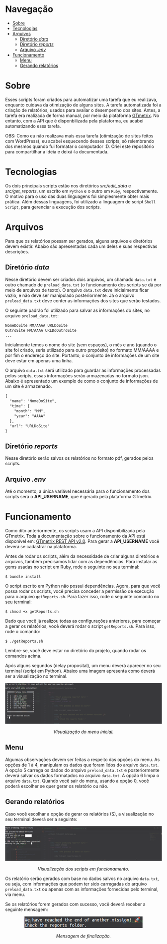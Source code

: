 # Navegação

- [Sobre](#sobre)
- [Tecnologias](#tecnologias)
- [Arquivos](#arquivos)
  - [Diretório *data*](#diretório-data)
  - [Diretório *reports*](#diretório-reports)
  - [Arquivo *.env*](#arquivo-env)
- [Funcionamento](#funcionamento)
  - [Menu](#menu)
  - [Gerando relatórios](#gerando-relatórios)

# Sobre

Esses scripts foram criados para automatizar uma tarefa que eu realizava, enquanto cuidava da otimização de alguns sites. A tarefa automatizada foi a criação de relatórios, usados para avaliar o desempenho dos sites. Antes, a tarefa era realizada de forma manual, por meio da plataforma [GTmetrix](https://gtmetrix.com/). No entanto, com a API que é disponbilizada pela plataforma, eu acabei automatizando essa tarefa.

OBS: Como eu não realizava mais essa tarefa (otimização de sites feitos com WordPress), eu acabei esquecendo desses scripts, só relembrando dos mesmos quando fui formatar o computador :D. Criei este repositório para compartilhar a ideia e deixá-la documentada.

# Tecnologias

Os dois principais scripts estão nos diretórios *src/edit_data* e *src/get_reports*, um escrito em `Python` e o outro em `Ruby`, respectivamente. O motivo para o uso das duas linguagens foi simplesmente obter mais prática. Além dessas linguagens, foi utilizado a linguagem de script `Shell Script`, para gerenciar a execução dos scripts.

# Arquivos

Para que os relatórios possam ser gerados, alguns arquivos e diretórios devem existir. Abaixo são apresentadas cada um deles e suas respectivas descrições.

## Diretório *data*

Nesse diretório devem ser criados dois arquivos, um chamado `data.txt` e outro chamado de `preload_data.txt` (o funcionamento dos scripts se dá por meio de arquivos de texto). O arquivo `data.txt` deve inicialmente ficar vazio, e não deve ser manipulado posteriormente. Já o arquivo `preload_data.txt` deve conter as informações dos sites que serão testados.

O seguinte padrão foi utilizado para salvar as informações do sites, no arquivo `preload_data.txt`:

```
NomeDoSite MM/AAAA URLDoSite
OutroSite MM/AAAA URLDoOutroSite
...
```

Inicialmente temos o nome do site (sem espaços), o mês e ano (quando o site foi criado, seria utilizado para outro propósito) no formato MM/AAAA e por fim o endereço do site. Portanto, o conjunto de informações de um site deve estar em apenas uma linha.

O arquivo `data.txt` será utilizado para guardar as informações processadas pelos scripts, essas informações serão armazenadas no formato json. Abaixo é apresentado um exemplo de como o conjunto de informações de um site é armazenado.

```
{
  "name": "NomeDoSite", 
  "time": {
    "month": "MM", 
    "year": "AAAA"
  }, 
  "url": "URLDoSite"
}
```

## Diretório *reports*

Nesse diretório serão salvos os relatórios no formato pdf, gerados pelos scripts.

## Arquivo *.env*

Até o momento, a única variável necessária para o funcionamento dos scripts será o **API_USERNAME**, que é gerado pela plataforma GTmetrix.

# Funcionamento

Como dito anteriormente, os scripts usam a API disponibilizada pela GTmetrix. Toda a documentação sobre o funcionamento da API está disponível em: [GTmetrix REST API v2.0](https://gtmetrix.com/api/docs/2.0/). Para gerar a **API_USERNAME** você deverá se cadastrar na plataforma.

Antes de rodar os scripts, além da necessidade de criar alguns diretórios e arquivos, também precisamos lidar com as dependências. Para instalar as gems usadas no script em Ruby, rode o seguinte no seu terminal:

```
$ bundle install
```

O script escrito em Python não possui dependências. Agora, para que você possa rodar os scripts, você precisa conceder a permissão de execução para o arquivo `getReports.sh`. Para fazer isso, rode o seguinte comando no seu terminal:

```
$ chmod +x getReports.sh
```


Dado que você já realizou todas as configurações anteriores, para começar a gerar os relatórios, você deverá rodar o script `getReports.sh`. Para isso, rode o comando:

```
$ ./getReports.sh
```

Lembre-se, você deve estar no diretório do projeto, quando rodar os comandos acima.

Após alguns segundos (delay proposital), um menu deverá aparecer no seu terminal (script em Python). Abaixo uma imagem apresenta como deverá ser a visualização no terminal.

<img src="assets/img/menu.png">
<p align="center"><em>Visualização do menu inicial.</em></p>

## Menu

Algumas observações devem ser feitas a respeito das opções do menu. As opções de 1 à 4, manipulam os dados que foram lidos do arquivo `data.txt`. A opção 5 carrega os dados do arquivo `preload_data.txt` e posteriormente deverá salvar os dados formatados no arquivo `data.txt`. A opção 6 limpa o arquivo  `data.txt`. Quando você sair do menu, usando a opção 0, você poderá escolher se quer gerar os relatório ou não.

## Gerando relatórios

Caso você escolhar a opção de gerar os relatórios (S), a visualização no seu terminal deverá ser a seguinte:

<img src="assets/img/automating-reports.png">
<p align="center"><em>Visualização dos scripts em funcionamento.</em></p>

Os relatório serão gerados com base no dados salvos no arquivo `data.txt`, ou seja, com informações que podem ter sido carregadas do arquivo `preload_data.txt` ou apenas com as informações fornecidas pelo terminal, via menu.

Se os relatórios forem gerados com sucesso, você deverá receber a seguinte mensagem:

<div align="center">
  <img src="assets/img/goodbye-message.png">
  <p><em>Mensagem de finalização.</em></p>
</div>
